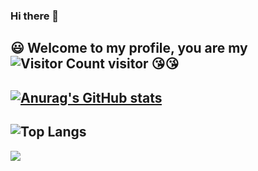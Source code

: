### Hi there 👋
<!--
**fu-jw/fu-jw** is a ✨ _special_ ✨ repository because its `README.md` (this file) appears on your GitHub profile.

Here are some ideas to get you started:

- 🔭 I’m currently working on ...
- 🌱 I’m currently learning ...
- 👯 I’m looking to collaborate on ...
- 🤔 I’m looking for help with ...
- 💬 Ask me about ...
- 📫 How to reach me: ...
- 😄 Pronouns: ...
- ⚡ Fun fact: ...
-->

:smiley: Welcome to my profile, you are my 
![Visitor Count](https://profile-counter.glitch.me/fu-jw/count.svg) visitor :kissing_heart::kissing_heart:
---
[![Anurag's GitHub stats](https://github-readme-stats.vercel.app/api?username=fu-jw&theme=slateorange&show_icons=true)](https://github.com/fu-jw/github-readme-stats)
---
![Top Langs](https://github-readme-stats.vercel.app/api/top-langs/?username=fu-jw&theme=tokyonight)
---
![](https://github-readme-activity-graph.cyclic.app/graph?username=fu-jw&theme=dracula)

